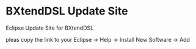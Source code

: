 # BXtendDSL Update Site
Eclipse Update Site for BXtendDSL

pleas copy the link to your Eclipse -> Help -> Install New Software -> Add
